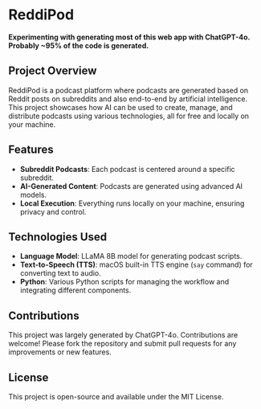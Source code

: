 # ReddiPod

**Experimenting with generating most of this web app with ChatGPT-4o. Probably ~95% of the code is generated.**

## Project Overview

ReddiPod is a podcast platform where podcasts are generated based on Reddit posts on subreddits and also end-to-end by artificial intelligence. This project showcases how AI can be used to create, manage, and distribute podcasts using various technologies, all for free and locally on your machine.

## Features

- **Subreddit Podcasts**: Each podcast is centered around a specific subreddit.
- **AI-Generated Content**: Podcasts are generated using advanced AI models.
- **Local Execution**: Everything runs locally on your machine, ensuring privacy and control.

## Technologies Used

- **Language Model**: LLaMA 8B model for generating podcast scripts.
- **Text-to-Speech (TTS)**: macOS built-in TTS engine (`say` command) for converting text to audio.
- **Python**: Various Python scripts for managing the workflow and integrating different components.

## Contributions

This project was largely generated by ChatGPT-4o. Contributions are welcome! Please fork the repository and submit pull requests for any improvements or new features.

## License

This project is open-source and available under the MIT License.
